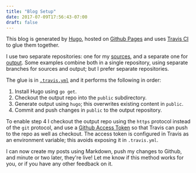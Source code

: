```yaml
---
title: "Blog Setup"
date: 2017-07-09T17:56:43-07:00
draft: false
---
```


This blog is generated by [Hugo](https://gohugo.io),
hosted on [Github Pages](https://pages.github.com)
and uses [Travis CI](https://travis-ci.org) to glue them together.

I use two separate repositories: one for my [sources][1],
and a separate one for [output][2]. Some examples
combine both in a single repository, using separate branches for
sources and output; but I prefer separate repositories.

[1]: https://github.com/sharatvisweswara/sharatvisweswara-hugo
[2]: https://github.com/sharatvisweswara/sharatvisweswara.github.io

The glue is in [`.travis.yml`][4] and it performs the following in order:

1. Install Hugo using `go get`.
2. Checkout the output repo into the `public` subdirectory.
3. Generate output using `hugo`; this overwrites existing content in `public`.
4. Commit and push changes in `public` to the output repository.

To enable step 4 I checkout the output repo using the `https` protocol instead
of the `git` protocol, and use a [Github Access Token][3] so that Travis can
push to the repo as well as checkout. The access token is configured in Travis
as an environment variable; this avoids exposing it in `.travis.yml`.

[3]: https://help.github.com/articles/creating-a-personal-access-token-for-the-command-line/
[4]: https://github.com/sharatvisweswara/sharatvisweswara-hugo/blob/master/.travis.yml

I can now create my posts using Markdown, push my changes
to Github, and minute or two later, they're live! Let me know if this method
works for you, or if you have any other feedback on it.
